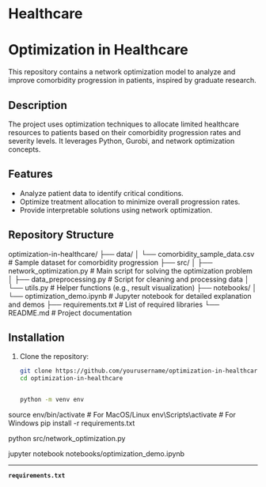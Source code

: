 # Healthcare

# Optimization in Healthcare

This repository contains a network optimization model to analyze and improve comorbidity progression in patients, inspired by graduate research.

## Description

The project uses optimization techniques to allocate limited healthcare resources to patients based on their comorbidity progression rates and severity levels. It leverages Python, Gurobi, and network optimization concepts.

## Features
- Analyze patient data to identify critical conditions.
- Optimize treatment allocation to minimize overall progression rates.
- Provide interpretable solutions using network optimization.

## Repository Structure
optimization-in-healthcare/
├── data/
│   └── comorbidity_sample_data.csv       # Sample dataset for comorbidity progression
├── src/
│   ├── network_optimization.py           # Main script for solving the optimization problem
│   ├── data_preprocessing.py             # Script for cleaning and processing data
│   └── utils.py                          # Helper functions (e.g., result visualization)
├── notebooks/
│   └── optimization_demo.ipynb           # Jupyter notebook for detailed explanation and demos
├── requirements.txt                      # List of required libraries
└── README.md                             # Project documentation


## Installation

1. Clone the repository:
   ```bash
   git clone https://github.com/yourusername/optimization-in-healthcare.git
   cd optimization-in-healthcare


   python -m venv env
source env/bin/activate  # For MacOS/Linux
env\Scripts\activate     # For Windows
pip install -r requirements.txt


python src/network_optimization.py


jupyter notebook notebooks/optimization_demo.ipynb


---


**`requirements.txt`**
